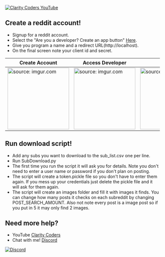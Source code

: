 <a href="https://www.youtube.com/claritycoders" target="_blank"><img src="https://i.imgur.com/sG7xxyc.png" title="Clarity Coders YouTube" /></a>

## Create a reddit account!
- Signup for a reddit account.
- Select the "Are you a developer? Create an app button" <a href="https://reddit.com/prefs/apps"  target="_blank">Here</a>.
- Give you program a name and a redirect URL(http://<span></span>localhost).
- On the final screen note your client id and secret.

| Create Account | Access Developer | Name | ID and secret |
| --- | --- | --- | --- |
| <img src="https://i.imgur.com/l5tWhOW.png" title="source: imgur.com" width="200" height="200" /> | <img src="https://i.imgur.com/Ir7Nqx6.png" title="source: imgur.com" width="200" height="200" /> | <img src="https://i.imgur.com/1hoKGvH.png" title="source: imgur.com" width="200" height="200" /> | <img src="https://i.imgur.com/JmH5vBn.png" title="source: imgur.com" width="200" height="200" /> |

## Run download script!
- Add any subs you want to download to the sub_list.csv one per line.
- Run SubDownload.py
- The first time you run the script it will ask you for details. Note you don't need to enter a user name or password if you don't plan on posting.
- The script will create a token.pickle file so you don't have to enter them again. If you mess up your credentials just delete the pickle file and it will ask for them again.
- The script will create an images folder and fill it with images it finds. You can change how many posts it checks on each subreddit by changing POST_SEARCH_AMOUNT. Also not note every post is a image post so if you put in 5 it may only find 2 images.


## Need more help?
- YouTube <a href="https://www.youtube.com/claritycoders" target="_blank">Clarity Coders</a>
- Chat with me! <a href="https://discord.gg/cAWW5qq" target="_blank">Discord</a>

<a href="https://discord.gg/cAWW5qq"><img
                alt="Discord"
                src="https://img.shields.io/discord/709518323720912956?label=Discord&logo=discord&logoColor=ffffff&labelColor=7289DA&color=2c2f33"></a>
